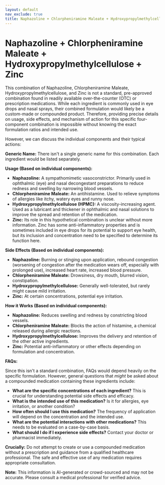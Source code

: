 ```yaml
---
layout: default
nav_exclude: true
title: Naphazoline + Chlorpheniramine Maleate + Hydroxypropylmethylcellulose + Zinc
---
```


# Naphazoline + Chlorpheniramine Maleate + Hydroxypropylmethylcellulose + Zinc

This combination of Naphazoline, Chlorpheniramine Maleate, Hydroxypropylmethylcellulose, and Zinc is not a standard, pre-approved combination found in readily available over-the-counter (OTC) or prescription medications.  While each ingredient is commonly used in eye drops and nasal sprays, their combined formulation would likely be a custom-made or compounded product.  Therefore, providing precise details on usage, side effects, and mechanism of action for this specific four-component combination is impossible without knowing the exact formulation ratios and intended use.

However, we can discuss the individual components and their typical actions:

**Generic Name:**  There isn't a single generic name for this combination.  Each ingredient would be listed separately.

**Usage (Based on individual components):**

* **Naphazoline:** A sympathomimetic vasoconstrictor. Primarily used in ophthalmic (eye) and nasal decongestant preparations to reduce redness and swelling by narrowing blood vessels.
* **Chlorpheniramine Maleate:** An antihistamine.  Used to relieve symptoms of allergies like itchy, watery eyes and runny nose.
* **Hydroxypropylmethylcellulose (HPMC):** A viscosity-increasing agent.  Used as a lubricant and thickener in ophthalmic and nasal solutions to improve the spread and retention of the medication.
* **Zinc:**  Its role in this hypothetical combination is unclear without more information.  Zinc has some anti-inflammatory properties and is sometimes included in eye drops for its potential to support eye health, but its inclusion and concentration need to be specified to determine its function here.


**Side Effects (Based on individual components):**

* **Naphazoline:** Burning or stinging upon application, rebound congestion (worsening of congestion after the medication wears off, especially with prolonged use), increased heart rate, increased blood pressure.
* **Chlorpheniramine Maleate:** Drowsiness, dry mouth, blurred vision, constipation.
* **Hydroxypropylmethylcellulose:** Generally well-tolerated, but rarely might cause mild irritation.
* **Zinc:**  At certain concentrations, potential eye irritation.


**How it Works (Based on individual components):**

* **Naphazoline:** Reduces swelling and redness by constricting blood vessels.
* **Chlorpheniramine Maleate:** Blocks the action of histamine, a chemical released during allergic reactions.
* **Hydroxypropylmethylcellulose:** Improves the delivery and retention of the other active ingredients.
* **Zinc:** Potential anti-inflammatory or other effects depending on formulation and concentration.


**FAQs:**

Since this isn't a standard combination, FAQs would depend heavily on the specific formulation.  However, general questions that *might* be asked about a compounded medication containing these ingredients include:

* **What are the specific concentrations of each ingredient?**  This is crucial for understanding potential side effects and efficacy.
* **What is the intended use of this medication?**  Is it for allergies, eye irritation, or another condition?
* **How often should I use this medication?** The frequency of application will depend on the concentration and the intended use.
* **What are the potential interactions with other medications?** This needs to be evaluated on a case-by-case basis.
* **What should I do if I experience side effects?**  Contact your doctor or pharmacist immediately.


**Crucially:**  Do not attempt to create or use a compounded medication without a prescription and guidance from a qualified healthcare professional.  The safe and effective use of any medication requires appropriate consultation.


**Note:** This information is AI-generated or crowd-sourced and may not be accurate. Please consult a medical professional for verified advice.